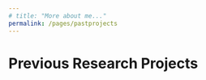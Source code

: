 ```yaml
---
# title: "More about me..."
permalink: /pages/pastprojects
---
```


<!-- ---
layout: archive
title: "Past Projects"
permalink: /pastprojects/
author_profile: true
header:
  overlay_image: galaxy6.jpg
---

{% include base_path %} -->


# Previous Research Projects

